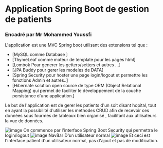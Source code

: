 # Application Spring Boot de gestion de patients  

### Encadré par Mr Mohammed Youssfi

L'application est une MVC Spring boot utilisant des extensions tel que :
* [MySQL comme Database ]
* [ThymeLeaf comme moteur de template pour les pages html]
* [Lombok Pour generer les getters/setters et autres ...]
* [JPA Buddy pour gerer les modeles de DATA]
* [Spring Security pour hoster une page login/logout et permettre les fonctions Admin et autres..]
* [Hibernate solution open source de type ORM (Object Relational Mapping) qui permet de faciliter le développement de la couche persistance d'une application.]

Le but de l'application est de gerer les patients d'un soit disant hopital, tout en ayant la possibilité d'utiliser les methodes CRUD 
afin de recevoir ces données sous fourmes de tableaux bien organisé , facilitant aux utilisateurs la vue de données.

![image](https://user-images.githubusercontent.com/44275564/165290965-6c671c62-2f20-47b3-962e-1215b42bc6f0.png)
On commence par l'interface Spring Boot Security  qui permettra le login/logout
![image](https://user-images.githubusercontent.com/44275564/165291205-6d80e63e-ccb5-4a1f-9ef3-29b0c34bcf59.png)
NavBar D'un utilisateur normal
![image](https://user-images.githubusercontent.com/44275564/165291346-6e15f53c-6cb0-40d4-8042-7364c34057c0.png)
Et ceci est l'interface patient d'un utilisateur normal, pas d'ajout et pas de modification.
